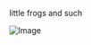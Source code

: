 little frogs and such

![Image](https://www.amphibians.org/wp-content/uploads/2019/04/0_World-Frog-Day.jpg)
